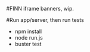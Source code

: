 #FINN iframe banners, wip.

#Run app/server, then run tests
- npm install
- node run.js
- buster test